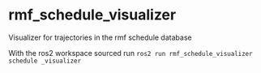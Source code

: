 # rmf_schedule_visualizer
Visualizer for trajectories in the rmf schedule database

With the ros2 workspace sourced run
`ros2 run rmf_schedule_visualizer schedule _visualizer`
